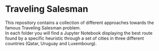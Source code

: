 # Traveling Salesman
This repository contains a collection of different approaches towards the famous Traveling Salesman problem.\
In each folder you will find a Jupyter Notebook displaying the best route found by a specific heuristic through a set of cities in three different countries (Qatar, Uruguay and Luxembourg).
